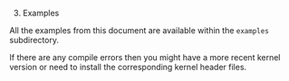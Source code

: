 3. Examples

All the examples from this document are available within the `examples` subdirectory.

If there are any compile errors then you might have a more recent kernel version or need to install the corresponding kernel header files.
